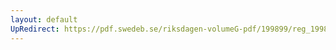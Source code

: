 ```yaml
---
layout: default
UpRedirect: https://pdf.swedeb.se/riksdagen-volumeG-pdf/199899/reg_199899/reg_199899_0292.pdf
---
```

